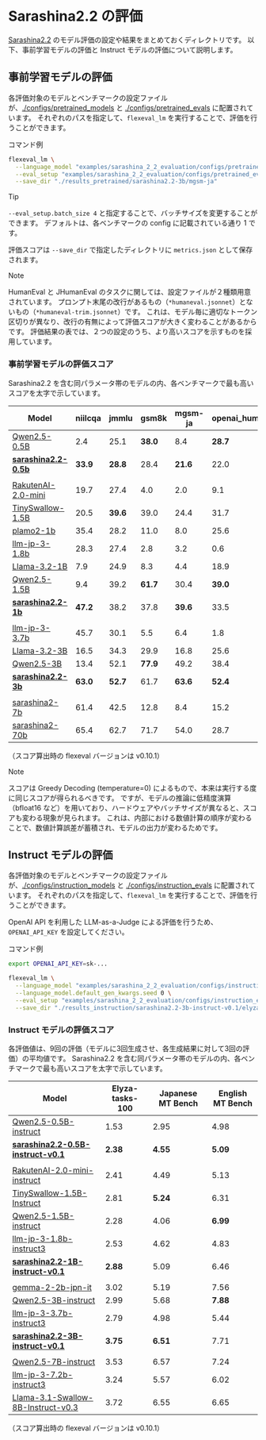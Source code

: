# Sarashina2.2 の評価

[Sarashina2.2](https://huggingface.co/collections/sbintuitions/sarashina22-67c65fdab1ff63d92defb47e) のモデル評価の設定や結果をまとめておくディレクトリです。
以下、事前学習モデルの評価と Instruct モデルの評価について説明します。

## 事前学習モデルの評価

各評価対象のモデルとベンチマークの設定ファイルが、[./configs/pretrained_models](./configs/pretrained_models) と [./configs/pretrained_evals](./configs/pretrained_evals) に配置されています。
それぞれのパスを指定して、`flexeval_lm` を実行することで、評価を行うことができます。

コマンド例

```bash
flexeval_lm \
  --language_model "examples/sarashina_2_2_evaluation/configs/pretrained_models/sarashina2.2-3b.jsonnet" \
  --eval_setup "examples/sarashina_2_2_evaluation/configs/pretrained_evals/mgsm-ja.jsonnet" \
  --save_dir "./results_pretrained/sarashina2.2-3b/mgsm-ja"
```

> [!TIP]
> `--eval_setup.batch_size 4` と指定することで、バッチサイズを変更することができます。
> デフォルトは、各ベンチマークの config に記載されている通り 1 です。

評価スコアは `--save_dir` で指定したディレクトリに `metrics.json` として保存されます。

> [!Note]
> HumanEval と JHumanEval のタスクに関しては、設定ファイルが２種類用意されています。
> プロンプト末尾の改行があるもの（`*humaneval.jsonnet`）とないもの（`*humaneval-trim.jsonnet`）です。
> これは、モデル毎に適切なトークン区切りが異なり、改行の有無によって評価スコアが大きく変わることがあるからです。
> 評価結果の表では、２つの設定のうち、より高いスコアを示すものを採用しています。

### 事前学習モデルの評価スコア

Sarashina2.2 を含む同パラメータ帯のモデルの内、各ベンチマークで最も高いスコアを太字で示しています。

| Model                                                                      | niilcqa     | jmmlu       | gsm8k       | mgsm-ja     | openai_humaneval | jhumaneval  |
|----------------------------------------------------------------------------|-------------|-------------|-------------|-------------|------------------|-------------|
| [Qwen2.5-0.5B](https://huggingface.co/Qwen/Qwen2.5-0.5B)                   | 2.4         | 25.1        | **38.0**        | 8.4         | **28.7**             | **20.1**        |
| **[sarashina2.2-0.5b](https://huggingface.co/sbintuitions/sarashina2.2-0.5b)** | **33.9**    | **28.8**        | 28.4        | **21.6**        | 22.0             | 15.2        |
|                                                                            |             |             |             |             |                  |             |
| [RakutenAI-2.0-mini](https://huggingface.co/Rakuten/RakutenAI-2.0-mini)    | 19.7        | 27.4        | 4.0         | 2.0         | 9.1              | 7.3         |
| [TinySwallow-1.5B](https://huggingface.co/SakanaAI/TinySwallow-1.5B)       | 20.5        | **39.6**        | 39.0        | 24.4        | 31.7             | 26.2        |
| [plamo2-1b](https://huggingface.co/pfnet/plamo-2-1b)                       | 35.4        | 28.2        | 11.0        | 8.0         | 25.6             | 18.9        |
| [llm-jp-3-1.8b](https://huggingface.co/llm-jp/llm-jp-3-1.8b)               | 28.3        | 27.4        | 2.8         | 3.2         | 0.6              | 0.0         |
| [Llama-3.2-1B](https://huggingface.co/meta-llama/Llama-3.2-1B)             | 7.9         | 24.9        | 8.3         | 4.4         | 18.9             | 15.2        |
| [Qwen2.5-1.5B](https://huggingface.co/Qwen/Qwen2.5-1.5B)                   | 9.4         | 39.2        | **61.7**        | 30.4        | **39.0**             | **31.1**        |
| **[sarashina2.2-1b](https://huggingface.co/sbintuitions/sarashina2.2-1b)**     | **47.2**    | 38.2        | 37.8        | **39.6**        | 33.5             | 20.7        |
|                                                                            |             |             |             |             |                  |             |
| [llm-jp-3-3.7b](https://huggingface.co/llm-jp/llm-jp-3-3.7b)               | 45.7        | 30.1        | 5.5         | 6.4         | 1.8              | 0.0         |
| [Llama-3.2-3B](https://huggingface.co/meta-llama/Llama-3.2-3B)             | 16.5        | 34.3        | 29.9        | 16.8        | 25.6             | 23.8        |
| [Qwen2.5-3B](https://huggingface.co/Qwen/Qwen2.5-3B)                       | 13.4        | 52.1        | **77.9**        | 49.2        | 38.4             | **42.7**        |
| **[sarashina2.2-3b](https://huggingface.co/sbintuitions/sarashina2.2-3b)**   | **63.0**    | **52.7**        | 61.7        | **63.6**        | **52.4**             | 39.0        |
|                                                                            |             |             |             |             |                  |             |
| [sarashina2-7b](https://huggingface.co/sbintuitions/sarashina2-7b)         | 61.4        | 42.5        | 12.8        | 8.4         | 15.2             | 12.8        |
| [sarashina2-70b](https://huggingface.co/sbintuitions/sarashina2-70b)       | 65.4        | 62.7        | 71.7        | 54.0        | 28.7             | 22.0        |

（スコア算出時の flexeval バージョンは v0.10.1）

> [!Note]
> スコアは Greedy Decoding (temperature=0) によるもので、本来は実行する度に同じスコアが得られるべきです。
> ですが、モデルの推論に低精度演算（bfloat16 など）を用いており、ハードウェアやバッチサイズが異なると、スコアも変わる現象が見られます。
> これは、内部における数値計算の順序が変わることで、数値計算誤差が蓄積され、モデルの出力が変わるためです。

## Instruct モデルの評価

各評価対象のモデルとベンチマークの設定ファイルが、[./configs/instruction_models](./configs/instruction_models) と [./configs/instruction_evals](./configs/instruction_evals) に配置されています。
それぞれのパスを指定して、`flexeval_lm` を実行することで、評価を行うことができます。

OpenAI API を利用した LLM-as-a-Judge による評価を行うため、`OPENAI_API_KEY` を設定してください。

コマンド例

```bash
export OPENAI_API_KEY=sk-...

flexeval_lm \
  --language_model "examples/sarashina_2_2_evaluation/configs/instruction_models/sarashina2.2-3b-instruct-v0.1.jsonnet" \
  --language_model.default_gen_kwargs.seed 0 \
  --eval_setup "examples/sarashina_2_2_evaluation/configs/instruction_evals/elyza_tasks_100.jsonnet" \
  --save_dir "./results_instruction/sarashina2.2-3b-instruct-v0.1/elyza_tasks_100"
```

### Instruct モデルの評価スコア

各評価値は、9回の評価（モデルに3回生成させ、各生成結果に対して3回の評価）の平均値です。
Sarashina2.2 を含む同パラメータ帯のモデルの内、各ベンチマークで最も高いスコアを太字で示しています。

| Model                                                                                                         | Elyza-tasks-100 | Japanese MT Bench | English MT Bench  |
|---------------------------------------------------------------------------------------------------------------|-----------------|-------------------|-------------------|
| [Qwen2.5-0.5B-instruct](https://huggingface.co/Qwen/Qwen2.5-0.5B-Instruct)                                    | 1.53            | 2.95              | 4.98              |
| **[sarashina2.2-0.5B-instruct-v0.1](https://huggingface.co/sbintuitions/sarashina2.2-0.5b-instruct-v0.1)**    | **2.38**        | **4.55**          | **5.09**          |
|                                                                                                               |                 |                   |                   |
| [RakutenAI-2.0-mini-instruct](https://huggingface.co/Rakuten/RakutenAI-2.0-mini-instruct)                     | 2.41            | 4.49              | 5.13              |
| [TinySwallow-1.5B-Instruct](https://huggingface.co/SakanaAI/TinySwallow-1.5B-Instruct)                        | 2.81            | **5.24**          | 6.31              |
| [Qwen2.5-1.5B-instruct](https://huggingface.co/Qwen/Qwen2.5-1.5B-Instruct)                                    | 2.28            | 4.06              | **6.99**          |
| [llm-jp-3-1.8b-instruct3](https://huggingface.co/llm-jp/llm-jp-3-1.8b-instruct3)                              | 2.53            | 4.62              | 4.83              |
| **[sarashina2.2-1B-instruct-v0.1](https://huggingface.co/sbintuitions/sarashina2.2-1b-instruct-v0.1)**        | **2.88**        | 5.09              | 6.46              |
|                                                                                                               |                 |                   |                   |
| [gemma-2-2b-jpn-it](https://huggingface.co/google/gemma-2-2b-jpn-it)                                          | 3.02            | 5.19              | 7.56              |
| [Qwen2.5-3B-instruct](https://huggingface.co/Qwen/Qwen2.5-3B-Instruct)                                        | 2.99            | 5.68              | **7.88**          |
| [llm-jp-3-3.7b-instruct3](https://huggingface.co/llm-jp/llm-jp-3-3.7b-instruct3)                              | 2.79            | 4.98              | 5.44              |
| **[sarashina2.2-3B-instruct-v0.1](https://huggingface.co/sbintuitions/sarashina2.2-3b-instruct-v0.1)**        | **3.75**        | **6.51**          | 7.71              |
|                                                                                                               |                 |                   |                   |
| [Qwen2.5-7B-instruct](https://huggingface.co/Qwen/Qwen2.5-7B-Instruct)                                        | 3.53            | 6.57              | 7.24              |
| [llm-jp-3-7.2b-instruct3](https://huggingface.co/llm-jp/llm-jp-3-7.2b-instruct3)                              | 3.24            | 5.57              | 6.02              |
| [Llama-3.1-Swallow-8B-Instruct-v0.3](https://huggingface.co/tokyotech-llm/Llama-3.1-Swallow-8B-Instruct-v0.3) | 3.72            | 6.55              | 6.65              |

（スコア算出時の flexeval バージョンは v0.10.1）
